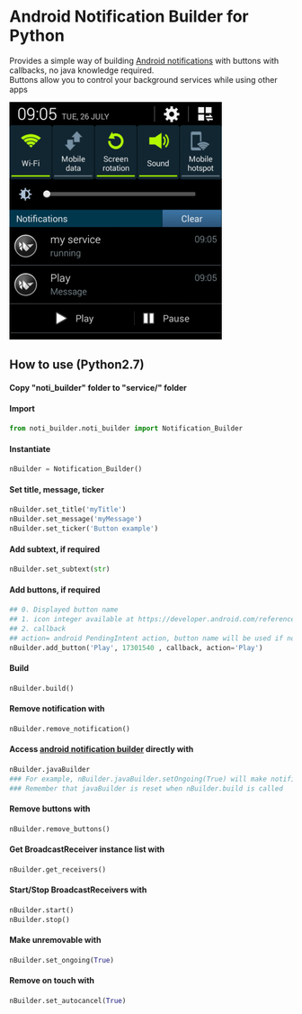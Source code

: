 # Android Notification Builder for Python

Provides a simple way of building
[Android notifications](https://developer.android.com/guide/topics/ui/notifiers/notifications.html) 
with buttons with callbacks, no java knowledge required.     
Buttons allow you to control your background services while using other apps

![screenshot](https://raw.githubusercontent.com/Bakterija/android-notification-buttons/master/other/Screenshot.png "Screenshot on android 4.4 KitKat")

## How to use (Python2.7)

#### Copy "noti_builder" folder to "service/" folder

#### Import
```python
from noti_builder.noti_builder import Notification_Builder
```
#### Instantiate
```python
nBuilder = Notification_Builder()
```

#### Set title, message, ticker
```python
nBuilder.set_title('myTitle')
nBuilder.set_message('myMessage')
nBuilder.set_ticker('Button example')
```

#### Add subtext, if required
```python
nBuilder.set_subtext(str)
```

#### Add buttons, if required
```python
## 0. Displayed button name
## 1. icon integer available at https://developer.android.com/reference/android/R.drawable.html
## 2. callback
## action= android PendingIntent action, button name will be used if not provided
nBuilder.add_button('Play', 17301540 , callback, action='Play')
```

#### Build
```python
nBuilder.build()
```

#### Remove notification with
```python
nBuilder.remove_notification()
```

#### Access [android notification builder](https://developer.android.com/reference/android/app/Notification.Builder.html) directly with
```python
nBuilder.javaBuilder
### For example, nBuilder.javaBuilder.setOngoing(True) will make notification ongoing
### Remember that javaBuilder is reset when nBuilder.build is called
```

#### Remove buttons with
```python
nBuilder.remove_buttons()
```

#### Get BroadcastReceiver instance list with
```python
nBuilder.get_receivers()
```

#### Start/Stop BroadcastReceivers with
```python
nBuilder.start()
nBuilder.stop()
```

#### Make unremovable with
```python
nBuilder.set_ongoing(True)
```

#### Remove on touch with
```python
nBuilder.set_autocancel(True)
```
